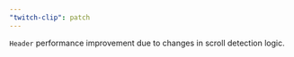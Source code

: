 ```yaml
---
"twitch-clip": patch
---
```


`Header` performance improvement due to changes in scroll detection logic.
